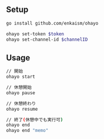 ## Setup

```bash
go install github.com/enkaism/ohayo

ohayo set-token $token
ohayo set-channel-id $channelID
```

## Usage

```bash
// 開始
ohayo start

// 休憩開始
ohayo pause

// 休憩終わり
ohayo resume

// 終了(休憩中でも実行可)
ohayo end
ohayo end "memo"
```
